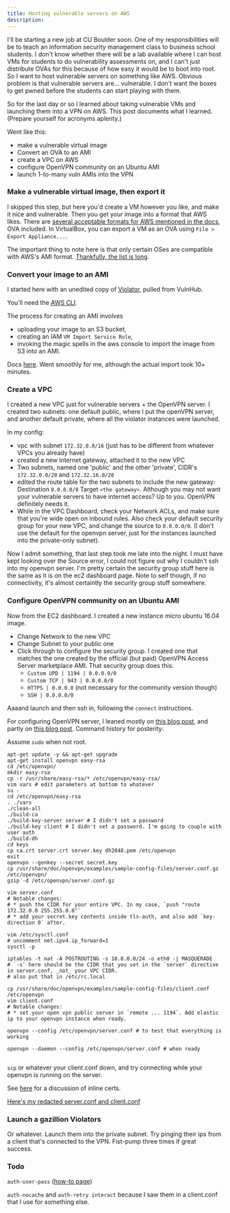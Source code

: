 ```yaml
---
title: Hosting vulnerable servers on AWS
description:
---
```


I'll be starting a new job at CU Boulder soon. One of my responsibilities will be to teach an information security management class to business school students. I don't know whether there will be a lab available where I can host VMs for students to do vulnerability assessments on, and I can't just distribute OVAs for this because of how easy it would be to boot into root. So I want to host vulnerable servers on something like AWS. Obvious problem is that vulnerable servers are... vulnerable. I don't want the boxes to get pwned before the students can start playing with them.

So for the last day or so I learned about taking vulnerable VMs and launching them into a VPN on AWS. This post documents what I learned. (Prepare yourself for acronyms aplenty.)

Went like this:

* make a vulnerable virtual image
* Convert an OVA to an AMI 
* create a VPC on AWS
* configure OpenVPN community on an Ubuntu AMI
* launch 1-to-many vuln AMIs into the VPN

### Make a vulnerable virtual image, then export it

I skipped this step, but here you'd create a VM however you like, and make it nice and vulnerable. Then you get your image into a format that AWS likes. There are [several acceptable formats for AWS mentioned in the docs](http://docs.aws.amazon.com/vm-import/latest/userguide/export-vm-image.html), OVA included. In VirtualBox, you can export a VM as an OVA using `File > Export Appliance...`. 

The important thing to note here is that only certain OSes are compatible with AWS's AMI format. [Thankfully, the list is long](http://docs.aws.amazon.com/vm-import/latest/userguide/vmimport-image-import.html).

### Convert your image to an AMI 

I started here with an unedited copy of [Violator](https://www.vulnhub.com/entry/violator-1,153/), pulled from VulnHub. 

You'll need the [AWS CLI](https://aws.amazon.com/cli/).

The process for creating an AMI involves 

* uploading your image to an S3 bucket, 
* creating an IAM `VM Import Service Role`, 
* invoking the magic spells in the aws console to import the image from S3 into an AMI.

Docs [here](http://docs.aws.amazon.com/vm-import/latest/userguide/import-vm-image.html). Went smoothly for me, although the actual import took 10+ minutes.

### Create a VPC

I created a new VPC just for vulnerable servers + the OpenVPN server. I created two subnets: one default public, where I put the openVPN server, and another default private, where all the violator instances were launched.

In my config:

* vpc with subnet `172.32.0.0/16` (just has to be different from whatever VPCs you already have)
* created a new internet gateway, attached it to the new VPC
* Two subnets, named one 'public' and the other 'private', CIDR's `172.32.0.0/20` and `172.32.16.0/20`
* edited the route table for the two subnets to include the new gateway: Destination `0.0.0.0/0` Target `<the gateway>`. Although you may not want your vulnerable servers to have internet access? Up to you. OpenVPN definitely needs it.
* While in the VPC Dashboard, check your Network ACLs, and make sure that you're wide open on inbound rules. Also check your default security group for your new VPC, and change the source to `0.0.0.0/0`. (I don't use the default for the openvpn server, just for the instances launched into the private-only subnet).

Now I admit something, that last step took me late into the night. I must have kept looking over the Source error, I could not figure out why I couldn't ssh into my openvpn server. I'm pretty certain the security group stuff here is the same as it is on the ec2 dashboard page. Note to self though, if no connectivity, it's almost certaintly the security group stuff somewhere.



### Configure OpenVPN community on an Ubuntu AMI

Now from the EC2 dashboard. I created a new instance micro ubuntu 16.04 image.

* Change Network to the new VPC
* Change Subnet to your public one
* Click through to configure the security group. I created one that matches the one created by the official (but paid) OpenVPN Access Server marketplace AMI. That security group does this:
    * `Custom UPD | 1194 | 0.0.0.0/0`
    * `Custom TCP | 943 | 0.0.0.0/0`
    * `HTTPS | 0.0.0.0` (not necessary for the community version though)
    * `SSH | 0.0.0.0/0`

Aaaand launch and then ssh in, following the `connect` instructions.

For configuring OpenVPN server, I leaned mostly on [this blog post](https://rbgeek.wordpress.com/2012/12/13/openvpn-server-on-ubuntu-12-04-behind-nat/), and partly on [this blog post](http://agiletesting.blogspot.com/2015/01/setting-up-openvpn-server-inside-aws-vpc.html). Command history for posterity:

Assume `sudo` when not root.

```
apt-get update -y && apt-get upgrade
apt-get install openvpn easy-rsa
cd /etc/openvpn/
mkdir easy-rsa
cp -r /usr/share/easy-rsa/* /etc/openvpn/easy-rsa/
vim vars # edit parameters at bottom to whatever
su -
cd /etc/openvpn/easy-rsa
. ./vars
./clean-all
./build-ca
./build-key-server server # I didn't set a password
./build-key client # I didn't set a password. I'm going to couple with user auth
./build-dh
cd keys
cp ca.crt server.crt server.key dh2048.pem /etc/openvpn
exit
openvpn --genkey --secret secret.key
cp /usr/share/doc/openvpn/examples/sample-config-files/server.conf.gz /etc/openvpn/
gzip -d /etc/openvpn/server.conf.gz

vim server.conf  
# Notable changes:
# * push the CIDR for your entire VPC. In my case, `push "route 172.32.0.0 255.255.0.0"`
# * add your secret.key contents inside tls-auth, and also add `key-direction 0` after.

vim /etc/sysctl.conf 
# uncomment net.ipv4.ip_forward=1
sysctl -p

iptables -t nat -A POSTROUTING -s 10.8.0.0/24 -o eth0 -j MASQUERADE 
# `-s` here should be the CIDR that you set in the `server` directive in server.conf, _not_ your VPC CIDR. 
# also put that in /etc/rc.local
                        
cp /usr/share/doc/openvpn/examples/sample-config-files/client.conf /etc/openvpn
vim client.conf   
# Notable changes:
# * set your open vpn public server in `remote ... 1194`. Add elastic ip to your openvpn instance when ready.
                         
openvpn --config /etc/openvpn/server.conf # to test that everything is working

openvpn --daemon --config /etc/openvpn/server.conf # when ready     
                         
```

`scp` or whatever your client.conf down, and try connecting while your openvpn is running on the server.


See [here](http://serverfault.com/questions/483941/generate-an-openvpn-profile-for-client-user-to-import) for a discussion of inline certs.

[Here's my redacted server.conf and client.conf](https://gist.github.com/deargle/ce70b597645dc7c7c9eaec40875faaf5)



### Launch a gazillion Violators

Or whatever. Launch them into the private subnet. Try pinging their ips from a client that's connected to the VPN. Fist-pump three times if great success.


### Todo


`auth-user-pass` ([how-to page](https://openvpn.net/index.php/open-source/documentation/howto.html#auth))

`auth-nocache` and `auth-retry interact` because I saw them in a client.conf that I use for something else.

